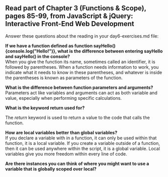## Read part of Chapter 3 (Functions & Scope), pages 85-99, from JavaScript & jQuery: Interactive Front-End Web Development
Answer these questions about the reading in your day6-exercises.md file:

<strong>If we have a function defined as function sayHello(){console.log("Hello!")}, what is the difference between entering sayHello and sayHello() in the console?</strong><br />
When you give the function its name, sometimes called an identifier, it is followed by parentheses. When a function needs information to work, you indicate what it needs to know in these parentheses,  and whatever is inside the parentheses is known as parameters of the function.

<strong>What is the difference between function parameters and arguments?</strong><br />
Parameters act like variables and arguments can act as both variable and value, especially when performing specific calculations.


<strong>What is the keyword return used for?</strong><br />

The <i>return</i> keyword is used to return a value to the code that calls the function.

<strong>How are local variables better than global variables?</strong><br />
If you declare a variable with in a function, it can only be used within that function, it is a local variable.
If you create a variable outside of a function, then it can be used anywhere within the script, it is a global variable. Local variables give you more freedom within every line of code.

<strong>Are there instances you can think of where you might want to use a variable that is globally scoped over local?</strong>
